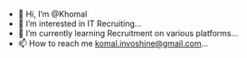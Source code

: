 - 👋 Hi, I’m @Khomal
- 👀 I’m interested in IT Recruiting...
- 🌱 I’m currently learning Recruitment on various platforms...
- 📫 How to reach me komal.invoshine@gmail.com...

<!---
Khomal/Khomal is a ✨ special ✨ repository because its `README.md` (this file) appears on your GitHub profile.
You can click the Preview link to take a look at your changes.
--->
